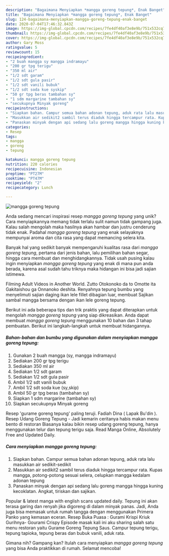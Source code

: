 ```yaml
---
description: "Bagaimana Menyiapkan *mangga goreng tepung*, Enak Banget"
title: "Bagaimana Menyiapkan *mangga goreng tepung*, Enak Banget"
slug: 124-bagaimana-menyiapkan-mangga-goreng-tepung-enak-banget
date: 2020-07-04T17:46:32.843Z
image: https://img-global.cpcdn.com/recipes/7fe4df40af3e8e9b/751x532cq70/mangga-goreng-tepung-foto-resep-utama.jpg
thumbnail: https://img-global.cpcdn.com/recipes/7fe4df40af3e8e9b/751x532cq70/mangga-goreng-tepung-foto-resep-utama.jpg
cover: https://img-global.cpcdn.com/recipes/7fe4df40af3e8e9b/751x532cq70/mangga-goreng-tepung-foto-resep-utama.jpg
author: Gary Moss
ratingvalue: 5
reviewcount: 15
recipeingredient:
- "2 buah mangga sy mangga indramayu"
- "200 gr tpg terigu"
- "350 ml air"
- "1/2 sdt garam"
- "1/2 sdt gula pasir"
- "1/2 sdt vanili bubuk"
- "1/2 sdt soda kue syskip"
- "50 gr tpg beras tambahan sy"
- "1 sdm margarine tambahan sy"
- "secukupnya Minyak goreng"
recipeinstructions:
- "Siapkan bahan. Campur semua bahan adonan tepung, aduk rata lalu masukkan air sedikit-sedikit"
- "Masukkan air sedikit2 sambil terus diaduk hingga tercampur rata. Kupas mangga, potong-potong sesuai selera, celupkan mangga kedalam adonan tepung"
- "Panaskan minyak dengan api sedang lalu goreng mangga hingga kuning kecoklatan. Angkat, tiriskan dan sajikan."
categories:
- Resep
tags:
- mangga
- goreng
- tepung

katakunci: mangga goreng tepung 
nutrition: 220 calories
recipecuisine: Indonesian
preptime: "PT27M"
cooktime: "PT47M"
recipeyield: "2"
recipecategory: Lunch

---
```



![*mangga goreng tepung*](https://img-global.cpcdn.com/recipes/7fe4df40af3e8e9b/751x532cq70/mangga-goreng-tepung-foto-resep-utama.jpg)

Anda sedang mencari inspirasi resep *mangga goreng tepung* yang unik? Cara menyiapkannya memang tidak terlalu sulit namun tidak gampang juga. Kalau salah mengolah maka hasilnya akan hambar dan justru cenderung tidak enak. Padahal *mangga goreng tepung* yang enak selayaknya mempunyai aroma dan cita rasa yang dapat memancing selera kita.

Banyak hal yang sedikit banyak mempengaruhi kualitas rasa dari *mangga goreng tepung*, pertama dari jenis bahan, lalu pemilihan bahan segar, hingga cara membuat dan menghidangkannya. Tidak usah pusing kalau ingin menyiapkan *mangga goreng tepung* yang enak di mana pun anda berada, karena asal sudah tahu triknya maka hidangan ini bisa jadi sajian istimewa.

Filming Adult Videos in Another World. Zutto Otokonoko da to Omotte ita Gakitaishou ga Onnanoko deshita. Renyahnya tepung bumbu yang menyelimuti sajian daging ikan lele fillet dibagian luar, membuat Sajikan sambal mangga bersama dengan ikan lele goreng tepung.


Berikut ini ada beberapa tips dan trik praktis yang dapat diterapkan untuk mengolah *mangga goreng tepung* yang siap dikreasikan. Anda dapat membuat *mangga goreng tepung* menggunakan 10 bahan dan 3 tahap pembuatan. Berikut ini langkah-langkah untuk membuat hidangannya.

<!--inarticleads1-->

##### Bahan-bahan dan bumbu yang digunakan dalam menyiapkan *mangga goreng tepung*:

1. Gunakan 2 buah mangga (sy, mangga indramayu)
1. Sediakan 200 gr tpg terigu
1. Sediakan 350 ml air
1. Sediakan 1/2 sdt garam
1. Sediakan 1/2 sdt gula pasir
1. Ambil 1/2 sdt vanili bubuk
1. Ambil 1/2 sdt soda kue (sy,skip)
1. Ambil 50 gr tpg beras (tambahan sy)
1. Siapkan 1 sdm margarine (tambahan sy)
1. Siapkan secukupnya Minyak goreng


Resep &#39;gurame goreng tepung&#39; paling teruji. Fadiah Dina ( Lapak Bu&#39;din ). Resep Udang Goreng Tepung - Jadi kemarin ceritanya habis makan menu bento di restoran Biasanya kalau bikin resep udang goreng tepung, hanya menggunakan telur dan tepung terigu saja. Read Manga Online, Absolutely Free and Updated Daily. 

<!--inarticleads2-->

##### Cara menyiapkan *mangga goreng tepung*:

1. Siapkan bahan. Campur semua bahan adonan tepung, aduk rata lalu masukkan air sedikit-sedikit
1. Masukkan air sedikit2 sambil terus diaduk hingga tercampur rata. Kupas mangga, potong-potong sesuai selera, celupkan mangga kedalam adonan tepung
1. Panaskan minyak dengan api sedang lalu goreng mangga hingga kuning kecoklatan. Angkat, tiriskan dan sajikan.


Popular &amp; latest manga with english scans updated daily. Tepung ini akan terasa garing dan renyah jika digoreng di dalam minyak panas. Jadi, Anda juga bisa memasak untuk rumah tangga dengan menggunakan Primera Panko yang kemasan eceran. Resep Buka Puasa : Gurami Krispi Kriuk Gurihnya- Gourami Crispy Episode masak kali ini aku sharing salah satu menu restoran yaitu Gurame Goreng Tepung Saus. Campur tepung terigu, tepung tapioka, tepung beras dan bubuk vanili, aduk rata. 

Gimana nih? Gampang kan? Itulah cara menyiapkan *mangga goreng tepung* yang bisa Anda praktikkan di rumah. Selamat mencoba!
